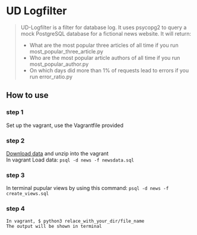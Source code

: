 # UD Logfilter
>UD-Logfilter is a filter for database log. It uses psycopg2 to query a mock PostgreSQL database for a fictional news website. It will return:
>* What are the most popular three articles of all time if you run
most_popular_three_article.py
>*  Who are the most popular article authors of all time if you run
most_popular_author.py
>* On which days did more than 1% of requests lead to errors if you
run error_ratio.py
## How to use
### step 1
  Set up the vagrant, use the Vagrantfile provided
### step 2
  [Download data](https://d17h27t6h515a5.cloudfront.net/topher/2016/August/57b5f748_newsdata/newsdata.zip)
	and unzip into the vagrant</br>
  In vagrant Load data: `psql -d news -f newsdata.sql`
### step 3
In terminal pupular views by using this command:
`psql -d news -f create_views.sql`
### step 4
	In vagrant, $ python3 relace_with_your_dir/file_name
	The output will be shown in terminal
